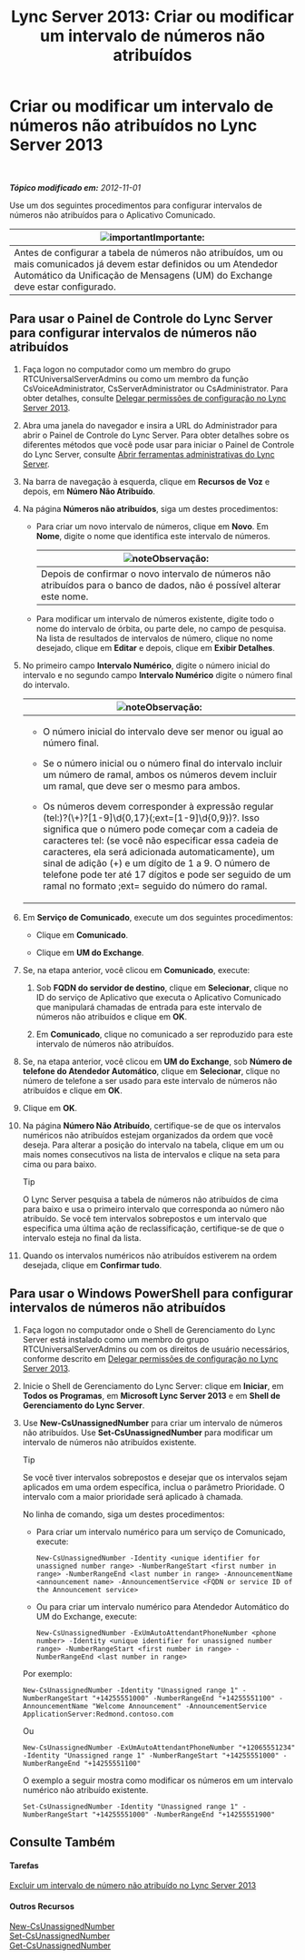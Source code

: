 ﻿---
title: 'Lync Server 2013: Criar ou modificar um intervalo de números não atribuídos'
TOCTitle: Criar ou modificar um intervalo de números não atribuídos
ms:assetid: a102b226-0460-4d5c-82f9-79b8444fa958
ms:mtpsurl: https://technet.microsoft.com/pt-br/library/Gg412748(v=OCS.15)
ms:contentKeyID: 49307645
ms.date: 05/19/2016
mtps_version: v=OCS.15
ms.translationtype: HT
---

# Criar ou modificar um intervalo de números não atribuídos no Lync Server 2013

 

_**Tópico modificado em:** 2012-11-01_

Use um dos seguintes procedimentos para configurar intervalos de números não atribuídos para o Aplicativo Comunicado.

<table>
<thead>
<tr class="header">
<th><img src="images/Gg425939.important(OCS.15).gif" title="important" alt="important" />Importante:</th>
</tr>
</thead>
<tbody>
<tr class="odd">
<td>Antes de configurar a tabela de números não atribuídos, um ou mais comunicados já devem estar definidos ou um Atendedor Automático da Unificação de Mensagens (UM) do Exchange deve estar configurado.</td>
</tr>
</tbody>
</table>


## Para usar o Painel de Controle do Lync Server para configurar intervalos de números não atribuídos

1.  Faça logon no computador como um membro do grupo RTCUniversalServerAdmins ou como um membro da função CsVoiceAdministrator, CsServerAdministrator ou CsAdministrator. Para obter detalhes, consulte [Delegar permissões de configuração no Lync Server 2013](lync-server-2013-delegate-setup-permissions.md).

2.  Abra uma janela do navegador e insira a URL do Administrador para abrir o Painel de Controle do Lync Server. Para obter detalhes sobre os diferentes métodos que você pode usar para iniciar o Painel de Controle do Lync Server, consulte [Abrir ferramentas administrativas do Lync Server](lync-server-2013-open-lync-server-administrative-tools.md).

3.  Na barra de navegação à esquerda, clique em **Recursos de Voz** e depois, em **Número Não Atribuído**.

4.  Na página **Números não atribuídos**, siga um destes procedimentos:
    
      - Para criar um novo intervalo de números, clique em **Novo**. Em **Nome**, digite o nome que identifica este intervalo de números.
        
        <table>
        <thead>
        <tr class="header">
        <th><img src="images/Gg425756.note(OCS.15).gif" title="note" alt="note" />Observação:</th>
        </tr>
        </thead>
        <tbody>
        <tr class="odd">
        <td>Depois de confirmar o novo intervalo de números não atribuídos para o banco de dados, não é possível alterar este nome.</td>
        </tr>
        </tbody>
        </table>
    
      - Para modificar um intervalo de números existente, digite todo o nome do intervalo de órbita, ou parte dele, no campo de pesquisa. Na lista de resultados de intervalos de número, clique no nome desejado, clique em **Editar** e depois, clique em **Exibir Detalhes**.

5.  No primeiro campo **Intervalo Numérico**, digite o número inicial do intervalo e no segundo campo **Intervalo Numérico** digite o número final do intervalo.
    
    <table>
    <colgroup>
    <col style="width: 100%" />
    </colgroup>
    <thead>
    <tr class="header">
    <th><img src="images/Gg425756.note(OCS.15).gif" title="note" alt="note" />Observação:</th>
    </tr>
    </thead>
    <tbody>
    <tr class="odd">
    <td><ul>
    <li><p>O número inicial do intervalo deve ser menor ou igual ao número final.</p></li>
    <li><p>Se o número inicial ou o número final do intervalo incluir um número de ramal, ambos os números devem incluir um ramal, que deve ser o mesmo para ambos.</p></li>
    <li><p>Os números devem corresponder à expressão regular (tel:)?(\+)?[1-9]\d{0,17}(;ext=[1-9]\d{0,9})?. Isso significa que o número pode começar com a cadeia de caracteres tel: (se você não especificar essa cadeia de caracteres, ela será adicionada automaticamente), um sinal de adição (+) e um dígito de 1 a 9. O número de telefone pode ter até 17 dígitos e pode ser seguido de um ramal no formato ;ext= seguido do número do ramal.</p></li>
    </ul></td>
    </tr>
    </tbody>
    </table>


6.  Em **Serviço de Comunicado**, execute um dos seguintes procedimentos:
    
      - Clique em **Comunicado**.
    
      - Clique em **UM do Exchange**.

7.  Se, na etapa anterior, você clicou em **Comunicado**, execute:
    
    1.  Sob **FQDN do servidor de destino**, clique em **Selecionar**, clique no ID do serviço de Aplicativo que executa o Aplicativo Comunicado que manipulará chamadas de entrada para este intervalo de números não atribuídos e clique em **OK**.
    
    2.  Em **Comunicado**, clique no comunicado a ser reproduzido para este intervalo de números não atribuídos.

8.  Se, na etapa anterior, você clicou em **UM do Exchange**, sob **Número de telefone do Atendedor Automático**, clique em **Selecionar**, clique no número de telefone a ser usado para este intervalo de números não atribuídos e clique em **OK**.

9.  Clique em **OK**.

10. Na página **Número Não Atribuído**, certifique-se de que os intervalos numéricos não atribuídos estejam organizados da ordem que você deseja. Para alterar a posição do intervalo na tabela, clique em um ou mais nomes consecutivos na lista de intervalos e clique na seta para cima ou para baixo.
    

    > [!TIP]
    > O Lync Server pesquisa a tabela de números não atribuídos de cima para baixo e usa o primeiro intervalo que corresponda ao número não atribuído. Se você tem intervalos sobrepostos e um intervalo que especifica uma última ação de reclassificação, certifique-se de que o intervalo esteja no final da lista.



11. Quando os intervalos numéricos não atribuídos estiverem na ordem desejada, clique em **Confirmar tudo**.

## Para usar o Windows PowerShell para configurar intervalos de números não atribuídos

1.  Faça logon no computador onde o Shell de Gerenciamento do Lync Server está instalado como um membro do grupo RTCUniversalServerAdmins ou com os direitos de usuário necessários, conforme descrito em [Delegar permissões de configuração no Lync Server 2013](lync-server-2013-delegate-setup-permissions.md).

2.  Inicie o Shell de Gerenciamento do Lync Server: clique em **Iniciar**, em **Todos os Programas**, em **Microsoft Lync Server 2013** e em **Shell de Gerenciamento do Lync Server**.

3.  Use **New-CsUnassignedNumber** para criar um intervalo de números não atribuídos. Use **Set-CsUnassignedNumber** para modificar um intervalo de números não atribuídos existente.
    

    > [!TIP]
    > Se você tiver intervalos sobrepostos e desejar que os intervalos sejam aplicados em uma ordem específica, inclua o parâmetro Prioridade. O intervalo com a maior prioridade será aplicado à chamada.

    
    No linha de comando, siga um destes procedimentos:
    
      - Para criar um intervalo numérico para um serviço de Comunicado, execute:
        
            New-CsUnassignedNumber -Identity <unique identifier for unassigned number range> -NumberRangeStart <first number in range> -NumberRangeEnd <last number in range> -AnnouncementName <announcement name> -AnnouncementService <FQDN or service ID of the Announcement service>
    
      - Ou para criar um intervalo numérico para Atendedor Automático do UM do Exchange, execute:
        
            New-CsUnassignedNumber -ExUmAutoAttendantPhoneNumber <phone number> -Identity <unique identifier for unassigned number range> -NumberRangeStart <first number in range> -NumberRangeEnd <last number in range>
    
    Por exemplo:
    
        New-CsUnassignedNumber -Identity "Unassigned range 1" -NumberRangeStart "+14255551000" -NumberRangeEnd "+14255551100" -AnnouncementName "Welcome Announcement" -AnnouncementService ApplicationServer:Redmond.contoso.com
    
    Ou
    
        New-CsUnassignedNumber -ExUmAutoAttendantPhoneNumber "+12065551234" -Identity "Unassigned range 1" -NumberRangeStart "+14255551000" -NumberRangeEnd "+14255551100"
    
    O exemplo a seguir mostra como modificar os números em um intervalo numérico não atribuído existente.
    
        Set-CsUnassignedNumber -Identity "Unassigned range 1" -NumberRangeStart "+14255551000" -NumberRangeEnd "+14255551900"

## Consulte Também

#### Tarefas

[Excluir um intervalo de número não atribuído no Lync Server 2013](lync-server-2013-delete-an-unassigned-number-range.md)  

#### Outros Recursos

[New-CsUnassignedNumber](https://docs.microsoft.com/en-us/powershell/module/skype/New-CsUnassignedNumber)  
[Set-CsUnassignedNumber](set-csunassignednumber.md)  
[Get-CsUnassignedNumber](https://docs.microsoft.com/en-us/powershell/module/skype/Get-CsUnassignedNumber)

